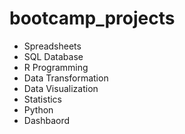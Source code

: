 # bootcamp_projects

- Spreadsheets
- SQL Database
- R Programming
- Data Transformation
- Data Visualization
- Statistics
- Python
- Dashbaord
